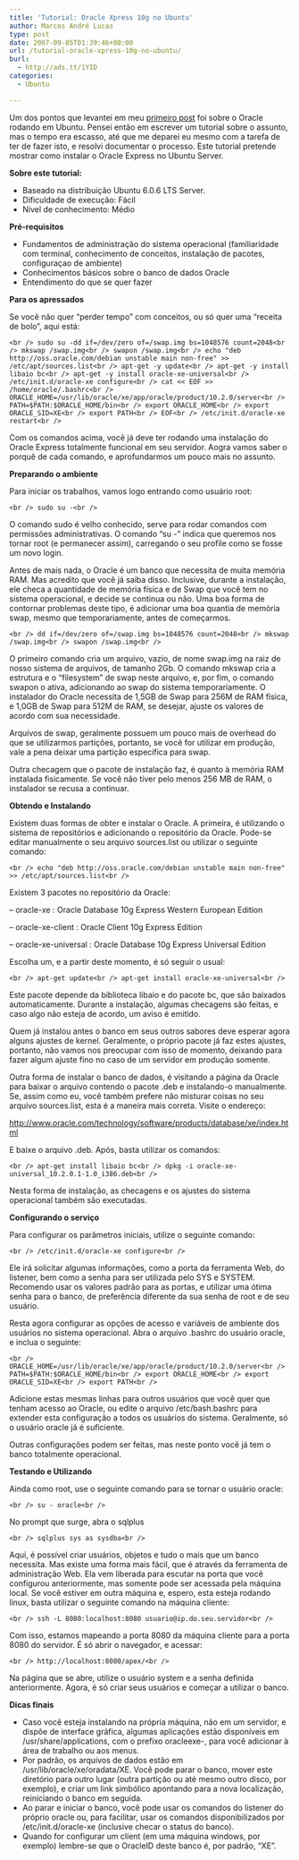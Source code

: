```yaml
---
title: 'Tutorial: Oracle Xpress 10g no Ubuntu'
author: Marcos André Lucas
type: post
date: 2007-09-05T01:39:46+00:00
url: /tutorial-oracle-xpress-10g-no-ubuntu/
burl:
  - http://ads.tt/1YID
categories:
  - Ubuntu

---
```

Um dos pontos que levantei em meu [primeiro post][1] foi sobre o Oracle rodando em Ubuntu. Pensei então em escrever um tutorial sobre o assunto, mas o tempo era escasso, até que me deparei eu mesmo com a tarefa de ter de fazer isto, e resolvi documentar o processo. Este tutorial pretende mostrar como instalar o Oracle Express no Ubuntu Server.

**Sobre este tutorial:** 

  * Baseado na distribuição Ubuntu 6.0.6 LTS Server.
  * Dificuldade de execução: Fácil
  * Nível de conhecimento: Médio

**Pré-requisitos** 

  * Fundamentos de administração do sistema operacional (familiaridade com terminal, conhecimento de conceitos, instalação de pacotes, configuraçao de ambiente)
  * Conhecimentos básicos sobre o banco de dados Oracle
  * Entendimento do que se quer fazer

<!--more-->

**Para os apressados** 
  
Se você não quer &#8220;perder tempo&#8221; com conceitos, ou só quer uma &#8220;receita de bolo&#8221;, aqui está:

`<br />
sudo su -dd if=/dev/zero of=/swap.img bs=1048576 count=2048<br />
mkswap /swap.img<br />
swapon /swap.img<br />
echo "deb http://oss.oracle.com/debian unstable main non-free" >> /etc/apt/sources.list<br />
apt-get -y update<br />
apt-get -y install libaio bc<br />
apt-get -y install oracle-xe-universal<br />
/etc/init.d/oracle-xe configure<br />
cat << EOF >> /home/oracle/.bashrc<br />
ORACLE_HOME=/usr/lib/oracle/xe/app/oracle/product/10.2.0/server<br />
PATH=$PATH:$ORACLE_HOME/bin<br />
export ORACLE_HOME<br />
export ORACLE_SID=XE<br />
export PATH<br />
EOF<br />
/etc/init.d/oracle-xe restart<br />
` 

Com os comandos acima, você já deve ter rodando uma instalação do Oracle Express totalmente funcional em seu servidor. Aogra vamos saber o porquê de cada comando, e aprofundarmos um pouco mais no assunto.

**Preparando o ambiente**

Para iniciar os trabalhos, vamos logo entrando como usuário root:
  
`<br />
sudo su -<br />
` 
  
O comando sudo é velho conhecido, serve para rodar comandos com permissões administrativas. O comando &#8220;su -&#8221; indica que queremos nos tornar root (e permanecer assim), carregando o seu profile como se fosse um novo login.

Antes de mais nada, o Oracle é um banco que necessita de muita memória RAM. Mas acredito que você já saiba disso. Inclusive, durante a instalação, ele checa a quantidade de memória física e de Swap que você tem no sistema operacional, e decide se continua ou não. Uma boa forma de contornar problemas deste tipo, é adicionar uma boa quantia de memória swap, mesmo que temporariamente, antes de começarmos.

`<br />
dd if=/dev/zero of=/swap.img bs=1048576 count=2048<br />
mkswap /swap.img<br />
swapon /swap.img<br />
` 

O primeiro comando cria um arquivo, vazio, de nome swap.img na raiz de nosso sistema de arquivos, de tamanho 2Gb. O comando mkswap cria a estrutura e o &#8220;filesystem&#8221; de swap neste arquivo, e, por fim, o comando swapon o ativa, adicionando ao swap do sistema temporariamente. O instalador do Oracle necessita de 1,5GB de Swap para 256M de RAM física, e 1,0GB de Swap para 512M de RAM, se desejar, ajuste os valores de acordo com sua necessidade.
  
Arquivos de swap, geralmente possuem um pouco mais de overhead do que se utilizarmos partições, portanto, se você for utilizar em produção, vale a pena deixar uma partição específica para swap.
  
Outra checagem que o pacote de instalação faz, é quanto à memória RAM instalada fisicamente. Se você não tiver pelo menos 256 MB de RAM, o instalador se recusa a continuar.

**Obtendo e Instalando**
  
Existem duas formas de obter e instalar o Oracle. A primeira, é utilizando o sistema de repositórios e adicionando o repositório da Oracle. Pode-se editar manualmente o seu arquivo sources.list ou utilizar o seguinte comando:
  
`<br />
echo "deb http://oss.oracle.com/debian unstable main non-free" >> /etc/apt/sources.list<br />
` 

Existem 3 pacotes no repositório da Oracle:
  
&#8211; oracle-xe : Oracle Database 10g Express Western European Edition
  
&#8211; oracle-xe-client : Oracle Client 10g Express Edition
  
&#8211; oracle-xe-universal : Oracle Database 10g Express Universal Edition
  
Escolha um, e a partir deste momento, é só seguir o usual:
  
`<br />
apt-get update<br />
apt-get install oracle-xe-universal<br />
` 
  
Este pacote depende da biblioteca libaio e do pacote bc, que são baixados automaticamente. Durante a instalação, algumas checagens são feitas, e caso algo não esteja de acordo, um aviso é emitido.
  
Quem já instalou antes o banco em seus outros sabores deve esperar agora alguns ajustes de kernel. Geralmente, o próprio pacote já faz estes ajustes, portanto, não vamos nos preocupar com isso de momento, deixando para fazer algum ajuste fino no caso de um servidor em produção somente.

Outra forma de instalar o banco de dados, é visitando a página da Oracle para baixar o arquivo contendo o pacote .deb e instalando-o manualmente. Se, assim como eu, você também prefere não misturar coisas no seu arquivo sources.list, esta é a maneira mais correta. Visite o endereço:
  
 <a href="http://www.oracle.com/technology/software/products/database/xe/index.html" target="_blank">http://www.oracle.com/technology/software/products/database/xe/index.html</a>
  
E baixe o arquivo .deb. Após, basta utilizar os comandos:
  
`<br />
apt-get install libaio bc<br />
dpkg -i oracle-xe-universal_10.2.0.1-1.0_i386.deb<br />
` 

Nesta forma de instalação, as checagens e os ajustes do sistema operacional também são executadas.

**Configurando o serviço**

Para configurar os parâmetros iniciais, utilize o seguinte comando:
  
`<br />
/etc/init.d/oracle-xe configure<br />
` 

Ele irá solicitar algumas informações, como a porta da ferramenta Web, do listener, bem como a senha para ser utilizada pelo SYS e SYSTEM. Recomendo usar os valores padrão para as portas, e utilizar uma ótima senha para o banco, de preferência diferente da sua senha de root e de seu usuário.

Resta agora configurar as opções de acesso e variáveis de ambiente dos usuários no sistema operacional. Abra o arquivo .bashrc do usuário oracle, e inclua o seguinte:
  
`<br />
ORACLE_HOME=/usr/lib/oracle/xe/app/oracle/product/10.2.0/server<br />
PATH=$PATH:$ORACLE_HOME/bin<br />
export ORACLE_HOME<br />
export ORACLE_SID=XE<br />
export PATH<br />
` 

Adicione estas mesmas linhas para outros usuários que você quer que tenham acesso ao Oracle, ou edite o arquivo /etc/bash.bashrc para extender esta configuração a todos os usuários do sistema. Geralmente, só o usuário oracle já é suficiente.

Outras configurações podem ser feitas, mas neste ponto você já tem o banco totalmente operacional.

**Testando e Utilizando**

Ainda como root, use o seguinte comando para se tornar o usuário oracle:
  
`<br />
su - oracle<br />
` 
  
No prompt que surge, abra o sqlplus
  
`<br />
sqlplus sys as sysdba<br />
` 
  
Aqui, é possível criar usuários, objetos e tudo o mais que um banco necessita. Mas existe uma forma mais fácil, que é através da ferramenta de administração Web. Ela vem liberada para escutar na porta que você configurou anteriormente, mas somente pode ser acessada pela máquina local. Se você estiver em outra máquina e, espero, esta esteja rodando linux, basta utilizar o seguinte comando na máquina cliente:
  
`<br />
ssh -L 8080:localhost:8080 usuario@ip.do.seu.servidor<br />
` 
  
Com isso, estamos mapeando a porta 8080 da máquina cliente para a porta 8080 do servidor. É só abrir o navegador, e acessar:
  
`<br />
http://localhost:8080/apex/<br />
` 
  
Na página que se abre, utilize o usuário system e a senha definida anteriormente. Agora, é só criar seus usuários e começar a utilizar o banco.

**Dicas finais**

  * Caso você esteja instalando na própria máquina, não em um servidor, e dispõe de interface gráfica, algumas aplicações estão disponíveis em /usr/share/applications, com o prefixo oracleexe-, para você adicionar à área de trabalho ou aos menus.
  * Por padrão, os arquivos de dados estão em /usr/lib/oracle/xe/oradata/XE. Você pode parar o banco, mover este diretório para outro lugar (outra partição ou até mesmo outro disco, por exemplo), e criar um link simbólico apontando para a nova localização, reiniciando o banco em seguida.
  * Ao parar e iniciar o banco, você pode usar os comandos do listener do próprio oracle ou, para facilitar, usar os comandos disponibilizados por /etc/init.d/oracle-xe (inclusive checar o status do banco).
  * Quando for configurar um client (em uma máquina windows, por exemplo) lembre-se que o OracleID deste banco é, por padrão, &#8220;XE&#8221;.

 [1]: http://www.fuzzer.com.br/ubuntero/?cat=14